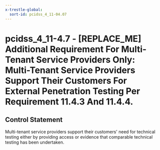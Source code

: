 ```yaml
---
x-trestle-global:
  sort-id: pcidss_4_11-04.07
---
```


# pcidss_4_11-4.7 - \[REPLACE_ME\] Additional Requirement For Multi-Tenant Service Providers Only: Multi-Tenant Service Providers Support Their Customers For External Penetration Testing Per Requirement 11.4.3 And 11.4.4.

## Control Statement

Multi-tenant service providers support their customers' need for technical testing either
by providing access or evidence that comparable technical testing has been undertaken.
